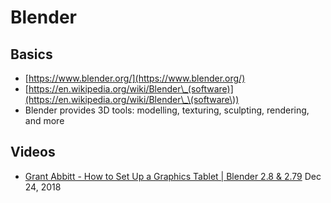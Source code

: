 # Blender

## Basics

* [https://www.blender.org/](https://www.blender.org/)
* [https://en.wikipedia.org/wiki/Blender\_(software)](https://en.wikipedia.org/wiki/Blender\_\(software\))
* Blender provides 3D tools: modelling, texturing, sculpting, rendering, and more

## Videos

* [Grant Abbitt - How to Set Up a Graphics Tablet | Blender 2.8 & 2.79](https://www.youtube.com/watch?v=L2Jgyek33rQ) Dec 24, 2018





